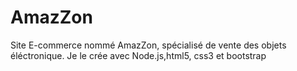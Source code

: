 # AmazZon
Site E-commerce nommé AmazZon, spécialisé de vente des objets éléctronique. Je le crée avec Node.js,html5, css3 et bootstrap
